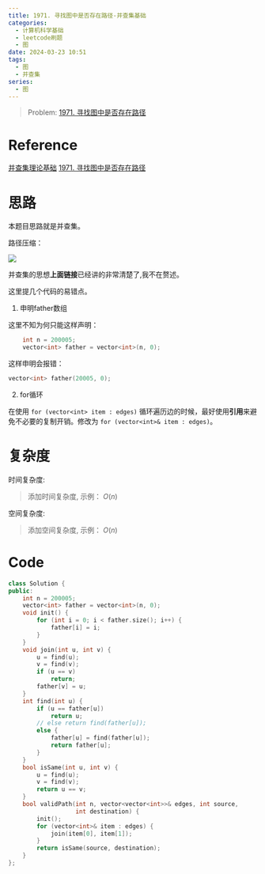 ```yaml
---
title: 1971. 寻找图中是否存在路径-并查集基础
categories:
  - 计算机科学基础
  - leetcode刷题
  - 图
date: 2024-03-23 10:51
tags:
  - 图
  - 并查集
series:
  - 图
---
```


> Problem: [1971. 寻找图中是否存在路径](https://leetcode.cn/problems/find-if-path-exists-in-graph/description/)


# Reference

[并查集理论基础](https://www.programmercarl.com/%E5%9B%BE%E8%AE%BA%E5%B9%B6%E6%9F%A5%E9%9B%86%E7%90%86%E8%AE%BA%E5%9F%BA%E7%A1%80.html#%E8%83%8C%E6%99%AF)
[1971. 寻找图中是否存在路径](https://www.programmercarl.com/1971.%E5%AF%BB%E6%89%BE%E5%9B%BE%E4%B8%AD%E6%98%AF%E5%90%A6%E5%AD%98%E5%9C%A8%E8%B7%AF%E5%BE%84.html)

# 思路

本题目思路就是并查集。

路径压缩：

![](/images/posts/SmartSelect_20240323_130514_Samsung%20Notes.jpg)

并查集的思想**上面链接**已经讲的非常清楚了,我不在赘述。

这里提几个代码的易错点。

1. 申明father数组

这里不知为何只能这样声明：

```C++
    int n = 200005;
    vector<int> father = vector<int>(n, 0);
```

这样申明会报错：
```C++
vector<int> father(20005, 0);
```
2. for循环

在使用 `for (vector<int> item : edges)` 循环遍历边的时候，最好使用**引用**来避免不必要的复制开销。修改为 `for (vector<int>& item : edges)`。

# 复杂度

时间复杂度:
> 添加时间复杂度, 示例： $O(n)$

空间复杂度:
> 添加空间复杂度, 示例： $O(n)$



# Code
```C++ []
class Solution {
public:
    int n = 200005;
    vector<int> father = vector<int>(n, 0);
    void init() {
        for (int i = 0; i < father.size(); i++) {
            father[i] = i;
        }
    }
    void join(int u, int v) {
        u = find(u);
        v = find(v);
        if (u == v)
            return;
        father[v] = u;
    }
    int find(int u) {
        if (u == father[u])
            return u;
        // else return find(father[u]);
        else {
            father[u] = find(father[u]);
            return father[u];
        }
    }
    bool isSame(int u, int v) {
        u = find(u);
        v = find(v);
        return u == v;
    }
    bool validPath(int n, vector<vector<int>>& edges, int source,
                   int destination) {
        init();
        for (vector<int>& item : edges) {
            join(item[0], item[1]);
        }
        return isSame(source, destination);
    }
};
```
  

